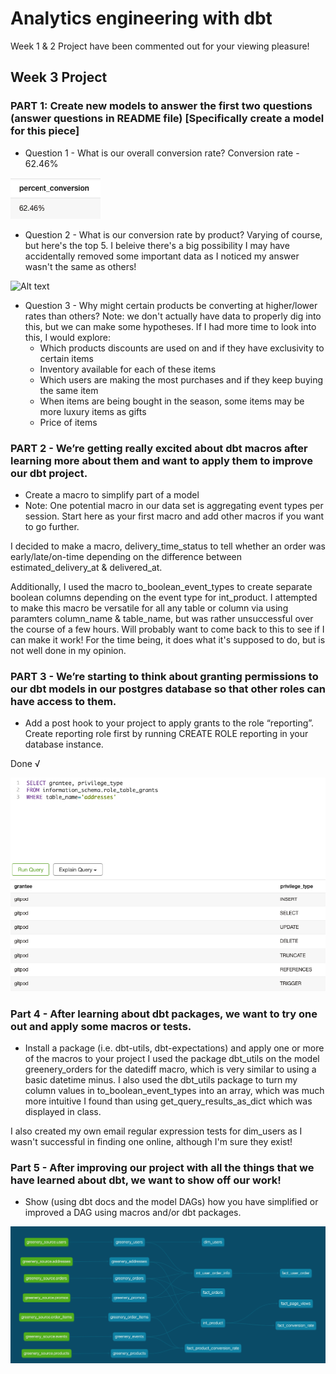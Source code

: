 # Analytics engineering with dbt
Week 1 & 2 Project have been commented out for your viewing pleasure!
<!-- 
## Week 1 Project 

### Question #1 - How many users do we have?
130 unique users

![Alt text](/images/Screenshot_1.png)

### Question #2 - On average, how many orders do we receive per hour? 
7.52 orders per hour 

![Alt text](/images/Screenshot_2.png)

### Question #3 - On average, how long does an order take from being placed to being delivered?
Approximately 336,252 seconds or 5,604 minutes or about 4 days rounded up

![Alt text](/images/Screenshot_3.png)


### Question #4 - How many users have only made one purchase? Two purchases? Three+ purchases?
- One order - 25 
- Two orders - 28
- Three+ orders - 71 

![Alt text](/images/Screenshot_7.png) 
![Alt text](/images/Screenshot_8.png)

![Alt text](/images/Screenshot_9.png) 

### Question #5 On average, how many unique sessions do we have per hour?
16.32 unique sessions per hour 

![Alt text](/images/Screenshot_10.png)  -->
<!-- 
## Week 2 Project 

# Question 1 - What is our user repeat rate?
Approximately 79.84%.

![Alt text](/images/Week2_Q1.png) 

# Question 2 - What are good indicators of a user who will likely purchase again? What about indicators of users who are likely NOT to purchase again?

Categorize repeat customers and non-repeat customers.

![Alt text](/images/view_repeat_customer.png) 

Join view and tables together for promos & repeat status.

![Alt text](/images/discount_repeat_customer.png)

Count number of repeat/non-repeat customers which received a discount.

![Alt text](/images/count_repeat_customer_by_discount.png)

- There are 39 repeat customers which used a discount and only 1 non-repeat customer which used a discount, meaning that discounts increase the likelihood of respeat customers.

- Additionally, I did some analysis on whether cost of orders, shipping service, delivery time, & state. However, I wasn't able to make anything meaningful of the analysis. In general, I found very minute differences between repeat & non-repeat customers of less than 10%, so I figured it was not worth noting. I found discounts to be the most impactful when it comes to repeat customers. 

# Question 4 - If you had more data, what features would you want to look into to answer this question?
I would want more data on user demographics. Such as race/ethnicity, identifying gender, age, work industry, marital status, & user satistfaction.

# Question 5 - Explain the marts models you added. Why did you organize the models in the way you did?
 - core/dim_users -  Main identifying user information. Dimensions are mainly focused on noun information and descriptions.
 - core/fact_orders - Some identifying information for future joins such as order_id, user_id, address_id in addition to general order information. 

 - marketing/intermediate/int_user_order_info - Order information in addition to user information and promotional information. Figured that marketing would likely be interested in identifying user information in addition to how it relates to order information.  
 - marketing/fact_user_orders - Identifying user information in addition to order information pulled from int_user_order_info. Pulled from intermediate model after transformations and ready to be used for analyzing order information. 

 - product/intermediate/int_product - All event information from staging in addition to order information and some user information. Pulled so that we can analyze order information on top of page url events. 
 - product/fact_page_views - Strictly event information pulled from int_product. 

# DAG 

![Alt text](/images/DAG.png) 

# Part 2 Tests

# Question 6 - What assumptions are you making about each model? (i.e. why are you adding each test?)
Generally speaking, we're assuming that a lot of this data is not null such as user_id, event_id, order_id, etc. We're also assuming that this data should be unique to their respective staging tables. 

As far as integer items, it wouldn't hurt to apply our positive_values macro we created for superheroes. This would be useful for positive value integer columns such as discount, order_total, etc. 

As far as categorical columns, we want to make sure they retain their respective values. Such as with status & shipping_service. 

If I had more time on my hands, I would also add tests for the utc date type, as well as regex for data such as phone numbers and email addresses.

# Question 7 - Did you find any “bad” data as you added and ran tests on your models? How did you go about either cleaning the data in the dbt model or adjusting your assumptions/tests?
I was not able to find any bad data within these models. I don't foresee this becoming a problem, unless there's a change in the UI which would prompt bad data to get through or a need to be more cautious with our data.

Testing took me a bit longer than I had originally anticipated since I added general tests to most of my columns. However, there were times when I would add tests such as unique, only to remember that this table has duplicate values. 

I also did find that I had originally missed some categorical data when making my accepted values tests, which was corrected easily thanks to --store_failures.

# Question 8 - Explain how you would ensure these tests are passing regularly and how you would alert stakeholders about bad data getting through.
I think the best thing to do in order to make sure that these tests pass regularly would be to set up freshness and run tests regularly everyday at the begginning and end of day to see how we can better incorporate tests and deal with data via transformation. 

If I had full control of this entire project, after a test failed, I would implement a change within the models to transform the data or work with engineering to make sure that this data is not able to be stored in the first place. To ease steakholders, we could host a post-mortem on how we intend to deal with the data in the future and how it impacted the data if so.  -->

## Week 3 Project

### PART 1: Create new models to answer the first two questions (answer questions in README file) [Specifically create a model for this piece]
- Question 1 - What is our overall conversion rate?
Conversion rate - 62.46%

![Alt text](/images/percent_conversion.png) 

- Question 2 - What is our conversion rate by product?
Varying of course, but here's the top 5. I beleive there's a big possibility I may have accidentally removed some important data as I noticed my answer wasn't the same as others! 

![Alt text](/images/product_conversion.png) 

- Question 3 - Why might certain products be converting at higher/lower rates than others? Note: we don't actually have data to properly dig into this, but we can make some hypotheses.
If I had more time to look into this, I would explore: 
    - Which products discounts are used on and if they have exclusivity to certain items
    - Inventory available for each of these items 
    - Which users are making the most purchases and if they keep buying the same item
    - When items are being bought in the season, some items may be more luxury items as gifts 
    - Price of items 


### PART 2 - We’re getting really excited about dbt macros after learning more about them and want to apply them to improve our dbt project. 
- Create a macro to simplify part of a model
- Note: One potential macro in our data set is aggregating event types per session. Start here as your first macro and add other macros if you want to go further.

I decided to make a macro, delivery_time_status to tell whether an order was early/late/on-time depending on the difference between estimated_delivery_at & delivered_at. 

Additionally, I used the macro to_boolean_event_types to create separate boolean columns depending on the event type for int_product. I attempted to make this macro be versatile for all any table or column via using paramters column_name & table_name, but was rather unsuccessful over the course of a few hours. Will probably want to come back to this to see if I can make it work! For the time being, it does what it's supposed to do, but is not well done in my opinion. 

### PART 3 - We’re starting to think about granting permissions to our dbt models in our postgres database so that other roles can have access to them.
- Add a post hook to your project to apply grants to the role “reporting”. Create reporting role first by running CREATE ROLE reporting in your database instance.

Done √

![Alt text](/images/granted.png) 

### Part 4 -  After learning about dbt packages, we want to try one out and apply some macros or tests.
- Install a package (i.e. dbt-utils, dbt-expectations) and apply one or more of the macros to your project
I used the package dbt_utils on the model greenery_orders for the datediff macro, which is very similar to using a basic datetime minus. I also used the dbt_utils package to turn my column values in to_boolean_event_types into an array, which was much more intuitive I found than using get_query_results_as_dict which was displayed in class. 

I also created my own email regular expression tests for dim_users as I wasn't successful in finding one online, although I'm sure they exist! 


### Part 5 - After improving our project with all the things that we have learned about dbt, we want to show off our work!
- Show (using dbt docs and the model DAGs) how you have simplified or improved a DAG using macros and/or dbt packages.


![Alt text](/images/dag_2.png) 
